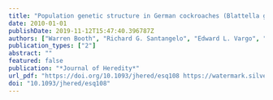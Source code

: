 ```yaml
---
title: "Population genetic structure in German cockroaches (Blattella germanica): differentiated islands in an agricultural landscape"
date: 2010-01-01
publishDate: 2019-11-12T15:47:40.396787Z
authors: ["Warren Booth", "Richard G. Santangelo", "Edward L. Vargo", "Dmitry V. Mukha", "Coby Schal"]
publication_types: ["2"]
abstract: ""
featured: false
publication: "*Journal of Heredity*"
url_pdf: "https://doi.org/10.1093/jhered/esq108 https://watermark.silverchair.com/esq108.pdf?token=AQECAHi208BE49Ooan9kkhW_Ercy7Dm3ZL_9Cf3qfKAc485ysgAAAmAwggJcBgkqhkiG9w0BBwagggJNMIICSQIBADCCAkIGCSqGSIb3DQEHATAeBglghkgBZQMEAS4wEQQMb3oGMjm1cUGkxkP1AgEQgIICE5Om52js8mTq4wLFsdfZ6dux59c8U6n0gRbyh3N-m6nl9ePtgvrMS9FCOP4axWa1IcHraWSozhuNniC3C0t2aqZOne8TtG19vB9MGQT4vuql0LlBStdDMcXN20_ot770xNdh6tpq99tP5uiTUXSVlU2qwFqDT-YX85C_5JbFPfWEI0rUseoHj3Mgjs8dfz_m8RBPPcKGlLcFatM3EqaQ2lvOg8M9l9X446eC-4_9QgHYgTB6eKXJsCV6tNmnPNDOYTHmpA2YdOXlj2jrY_N7oPow3BVTZKdwfm9B_eicE5SI-nV2PKh5Srdxe02JYEnUPkeDijx2oGrBgbw4VD-12_-BmG2j2L0Bt6VwwhaJRHFtZJQKDUJwmLNZN123VoNjORP_gWRLJmDGHvd_rVyiH6ZJY0SQClJ0xTjDtj4m7TJP8zXkpINa9UM1W_lwVzwqS0nkpihzYAzcWfkdpFJ33HjvzDbxU-yggxeIyeC1h1c544bv8iAXYWQqk6bcENDjs6P1gn8GjS7mRQZjkqflSkRseN8E1N7W4sCTpID5ceZVdyF63GaWyXm-dZZm_qV9xxgrO-2e3QqRb7YHe0u4kjWNr1CuHzI37bLJjl3nMVPI99VE05ycNWIYV2KmgyIJzDjd5nKFhgAtbnl-K1njJyjwUFnrQnZ4EagZQRjbjsqH7dc2CyKuzdr3LocKEQ6eaiCfXA"
doi: "10.1093/jhered/esq108"
---
```


